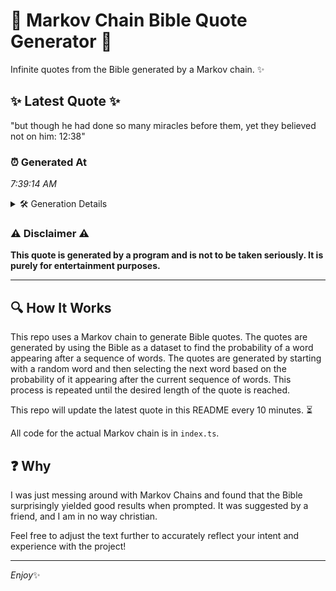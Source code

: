 # 📖 Markov Chain Bible Quote Generator 📖

Infinite quotes from the Bible generated by a Markov chain. ✨

## ✨ Latest Quote ✨
"but though he had done so many miracles before them, yet they believed not on him: 12:38"

### ⏰ Generated At
*7:39:14 AM*

<details>
    <summary>🛠️ Generation Details</summary>
    <p>
        <strong>🌱 Seed:</strong> but<br>
        <strong>🔄 Iterations:</strong> 16<br>
        <strong>📜 Context History:</strong><br>[ but ]: though<br>[ but, though ]: he<br>[ but, though, he ]: had<br>[ but, though, he, had ]: done<br>[ but, though, he, had, done ]: so<br>[ but, though, he, had, done, so ]: many<br>[ though, he, had, done, so, many ]: miracles<br>[ he, had, done, so, many, miracles ]: before<br>[ had, done, so, many, miracles, before ]: them,<br>[ done, so, many, miracles, before, them, ]: yet<br>[ so, many, miracles, before, them,, yet ]: they<br>[ many, miracles, before, them,, yet, they ]: believed<br>[ miracles, before, them,, yet, they, believed ]: not<br>[ before, them,, yet, they, believed, not ]: on<br>[ them,, yet, they, believed, not, on ]: him:<br>[ yet, they, believed, not, on, him: ]: 12:38<br>
    </p>
</details>

### ⚠️ Disclaimer ⚠️
**This quote is generated by a program and is not to be taken seriously. It is purely for entertainment purposes.**

---

## 🔍 How It Works

This repo uses a Markov chain to generate Bible quotes. The quotes are generated by using the Bible as a dataset to find the probability of a word appearing after a sequence of words. The quotes are generated by starting with a random word and then selecting the next word based on the probability of it appearing after the current sequence of words. This process is repeated until the desired length of the quote is reached.

This repo will update the latest quote in this README every 10 minutes. ⏳

All code for the actual Markov chain is in `index.ts`.

## ❓ Why

I was just messing around with Markov Chains and found that the Bible surprisingly yielded good results when prompted. 
It was suggested by a friend, and I am in no way christian.

Feel free to adjust the text further to accurately reflect your intent and experience with the project!

---

*Enjoy*✨
